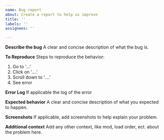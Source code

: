 ```yaml
---
name: Bug report
about: Create a report to help us improve
title: ''
labels: ''
assignees: ''

---
```


**Describe the bug**
A clear and concise description of what the bug is.

**To Reproduce**
Steps to reproduce the behavior:
1. Go to '...'
2. Click on '....'
3. Scroll down to '....'
4. See error

**Error Log**
If applicable the log of the error

**Expected behavior**
A clear and concise description of what you expected to happen.

**Screenshots**
If applicable, add screenshots to help explain your problem.

**Additional context**
Add any other context, like mod, load order, ect. about the problem here.
